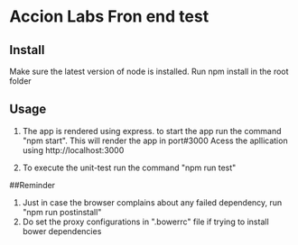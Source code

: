 # Accion Labs Fron end test


## Install

Make sure the latest version of node is installed. Run npm install in the root folder

## Usage

1. The app is rendered using express. to start the app run the command "npm start". This will render the app in port#3000
Acess the apllication using http://localhost:3000

2. To execute the unit-test  run the command "npm run test"


##Reminder

1) Just in case the browser complains about any failed dependency, run "npm run postinstall"
2) Do set the proxy configurations in ".bowerrc" file if trying to install bower dependencies


